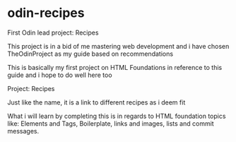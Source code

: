 # odin-recipes

First Odin lead project: Recipes

This project is in a bid of me mastering web development and i have chosen
TheOdinProject as my guide based on recommendations

This is basically my first project on HTML Foundations in reference to this guide and i hope to do well here too

Project: Recipes

Just like the name, it is a link to different recipes as i deem fit

What i will learn by completing this is in regards to HTML foundation topics like:
Elements and Tags, Boilerplate, links and images, lists and commit messages.
